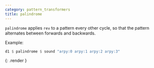 ```yaml
---
category: pattern_transformers
title: palindrome
---
```


`palindrome` applies `rev` to  a pattern every other cycle, so that
the pattern alternates between forwards and backwards. 

Example:

~~~~ haskell
d1 $ palindrome $ sound "arpy:0 arpy:1 arpy:2 arpy:3"
~~~~
{: .render }
